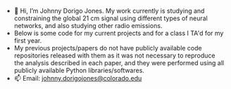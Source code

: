 - 👋 Hi, I’m Johnny Dorigo Jones. My work currently is studying and constraining the global 21 cm signal using different types of neural networks, and also studying other radio emissions.
- Below is some code for my current projects and for a class I TA'd for my first year.
- My previous projects/papers do not have publicly available code repositories released with them as it was not necessary to reproduce the analysis described in each paper, and they were performed using all publicly available Python libraries/softwares.
- 📫 Email: johnny.dorigojones@colorado.edu
